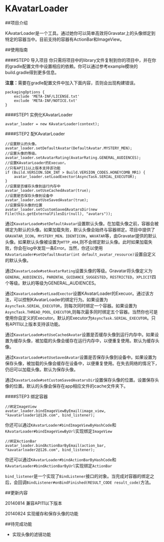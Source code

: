 KAvatarLoader
=============

##项目介绍

KAvatarLoader是一个工具。通过她你可以简单高效将Gravatar上的头像绑定到特定的容器当中。目前支持的容器有ActionBar和ImageView。  

##使用指南

####STEP0 导入项目
你只需将项目中的library文件复制到你的项目中，并在你的gradle配置文件中设置相应的依赖。你可以通过参考example模块的build.gradle得到更多信息。

<b>注意：</b>需要在gradle配置文件中加入下面内容，否则会出现构建错误。  
```
packagingOptions {
    exclude 'META-INF/LICENSE.txt'
    exclude 'META-INF/NOTICE.txt'
}
```

####STEP1 实例化KAvatarLoader
```
avatar_loader = new KAvatarLoader(context);
```

####STEP2 配KAvatarLoader
```
//设置默认的头像。
avatar_loader.setDefaultAvatar(DefaultAvatar.MYSTERY_MEN);
//设置头像的等级。
avatar_loader.setAvatarRating(AvatarRating.GENERAL_AUDIENCES);
//设置KAvatarLoader的Execuor。
//只有API11以上版本支持该功能
if (Build.VERSION.SDK_INT > Build.VERSION_CODES.HONEYCOMB_MR1) {
    avatar_loader.setLoadExector(AsyncTask.SERIAL_EXECUTOR);
}
//设置是否缓存头像到运行内存中
avatar_loader.setUseCachedAvatar(true);
//设置是否保存头像到设备中
avatar_loader.setUseSavedAvatar(true);
//设置保存头像的位置
avatar_loader.setCustomSavedAvatarsDir(new File(this.getExternalFilesDir(null), "avatars"));
```

通过`KavatarLoade#setDefaultAvatar`设置默认头像。在加载头像之前，容器会被绑定为默认的头像。如果加载失败，默认头像会始终与容器绑定。项目中提供了`GRAVATAR_ICON`，`MYSTERY_MEN，IDENTICON`，`WAVATAR`等，由Gravatar提供的默认头像。如果默认头像被设置为`HTTP_404`,则不会绑定默认头像。此时如果加载失败，你会在log中发现一条Error。当然，你还以使用`KAvatarLoader#setDefaultAvatar(int default_avatar_resource)`设置自定义的默认头像。

通过`KavatarLoade#setAvatarRating`设置头像的等级。Gravatar将头像定义为`GENERAL_AUDIENCES`，`PARENTAL_GUIDANCE_SUGGESTED`，`RESTRICTED`，`XPLICIT`四个等级。默认的等级为GENERAL_AUDIENCES。

通过`KavatarLoade#setLoadExector`设置KAvatarLoader的Execuor。通过该方法，可以控制KAvatarLoader的绑定行为。如果设置为`AsyncTask.SERIAL_EXECUTOR`，则每次同时绑定一个容器。如果设置为`AsyncTask.THREAD_POOL_EXECUTOR`,则每次最多同时绑定五个容器。当然你也可是使用你自定义的Executor。默认的Executor为`AsyncTask.SERIAL_EXECUTOR`。只有API11以上版本支持该功能。

通过`KavatarLoade#setUseCachedAvatar`设置是否缓存头像到运行内存中。如果设置为缓存头像，被加载的头像会缓存在运行内存中，以便重复使用。默认为缓存头像。

通过`KavatarLoade#setUseSavedAvatar`设置是否保存头像到设备中。如果设置为保存头像，被加载的头像会缓存在设备中，以便重复使用。在失去网络的情况下，仍旧可以加载头像。默认为保存头像。

通过`KavatarLoade#setCustomSavedAvatarsDir`设置保存头像的位置。设置保存头像的位置。默认的头像会保存在app相应文件的cache文件夹下。

####STEP3 绑定容器
```
//绑定ImageView
avatar_loader.bindImageViewByEmail(image_view, "kavatarloader1@126.com", bind_listener);
```
你还可以通过`KAvatarLoader#bindImageViewByHashCode`和`KAvatarLoader#bindImageViewByUrl`实现绑定`ImageView`

```
//绑定ActionBar
avatar_loader.bindActionBarByEmail(action_bar, "kavatarloader2@126.com", bind_listener);
```
你还可以通过`KAvatarLoader#bindActionBarByHashCode`和`KAvatarLoader#bindActionBarByUrl`实现绑定`ActionBar`

`bind_listener`是一个实现了`BindListener`接口的对象。当完成对容器的绑定之后，会回调`BindListener#onBindFinished(RESULT_CODE result_code)`方法。

##更新内容

20140814 兼容API11以下版本

20140824 实现缓存和保存头像的功能

##待完成功能

+ 实现头像的滤镜功能
